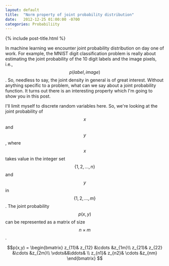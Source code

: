```yaml
---
layout: default
title:  "Norm property of joint probability distribution"
date:   2012-12-25 01:00:00 -0700
categories: Probabiliity
---
```


{% include post-title.html %}

In machine learning we encounter joint probability distribution on day one of work. For example, the MNIST digit classification problem is really about estimating the joint probability of the 10 digit labels and the image pixels, i.e., $$p(label, image)$$. So, needless to say, the joint density in general is of great interest. Without anything specific to a problem, what can we say about a joint probability function. It turns out there is an interesting property which I'm going to show you in this post.

I'll limit myself to discrete random variables here. So, we're looking at the joint probability of $$x$$ and $$y$$, where $$x$$ takes value in the integer set $$\{1,2,\ldots, n\}$$ and $$y$$ in $$\{1,2,\dots,m\}$$. The joint probability $$p(x,y)$$ can be represented as a matrix of size $$n \times m$$.

$$p(x,y) = 
         \begin{bmatrix}
           z_{11}& z_{12} &\cdots &z_{1m}\\
           z_{21}& z_{22} &\cdots &z_{2m}\\
           \vdots&&\ddots& \\
           z_{n1}& z_{n2}& \cdots &z_{nm}
           \end{bmatrix}
$$












